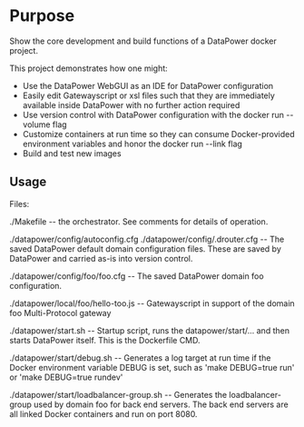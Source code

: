 # Purpose
Show the core development and build functions of a DataPower docker project.

This project demonstrates how one might:

* Use the DataPower WebGUI as an IDE for DataPower configuration
* Easily edit Gatewayscript or xsl files such that they are immediately
  available inside DataPower with no further action required
* Use version control with DataPower configuration with the docker
  run --volume flag
* Customize containers at run time so they can consume Docker-provided
  environment variables and honor the docker run --link flag
* Build and test new images

## Usage
Files:

./Makefile -- the orchestrator. See comments for details of operation.

./datapower/config/autoconfig.cfg
./datapower/config/.drouter.cfg -- The saved DataPower default domain
configuration files.  These are saved by DataPower and carried as-is
into version control.

./datapower/config/foo/foo.cfg -- The saved DataPower domain foo
configuration.

./datapower/local/foo/hello-too.js -- Gatewayscript in support of
the domain foo Multi-Protocol gateway

./datapower/start.sh -- Startup script, runs the datapower/start/...
and then starts DataPower itself.  This is the Dockerfile CMD.

./datapower/start/debug.sh -- Generates a log target at run time if
the Docker environment variable DEBUG is set, such as 'make DEBUG=true
run' or 'make DEBUG=true rundev'

./datapower/start/loadbalancer-group.sh -- Generates the loadbalancer-
group used by domain foo for back end servers.  The back end servers
are all linked Docker containers and run on port 8080.
